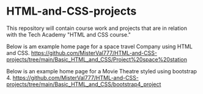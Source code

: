 # HTML-and-CSS-projects
This repository will contain course work and projects that are in relation with the Tech Academy "HTML and CSS course."

Below is am example home page for a space travel Company using HTML and CSS.
https://github.com/MisterVal777/HTML-and-CSS-projects/tree/main/Basic_HTML_and_CSS/Project%20space%20station

Below is an example home page for a Movie Theatre styled using bootstrap 4.
https://github.com/MisterVal777/HTML-and-CSS-projects/tree/main/Basic_HTML_and_CSS/bootstrap4_project
